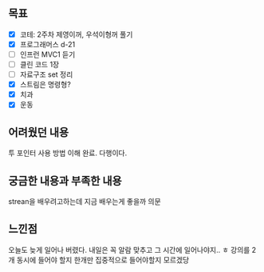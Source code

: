 ## 목표

- [x] 코테: 2주차 제영이꺼, 우석이형꺼 풀기
- [x] 프로그래머스 d-21
- [ ] 인프런 MVC1 듣기
- [ ] 클린 코드 1장
- [ ] 자료구조 set 정리
- [x] 스트림은 명령형?
- [x] 치과
- [x] 운동

## 어려웠던 내용

투 포인터 사용 방법 이해 완료. 다행이다. 

## 궁금한 내용과 부족한 내용

strean을 배우려고하는데 지금 배우는게 좋을까 의문

## 느낀점

오늘도 늦게 일어나 버렸다. 내일은 꼭 알람 맞추고 그 시간에 일어나야지.. ㅎ
강의를 2개 동시에 들어야 할지 한개만 집중적으로 들어야할지 모르겠당
